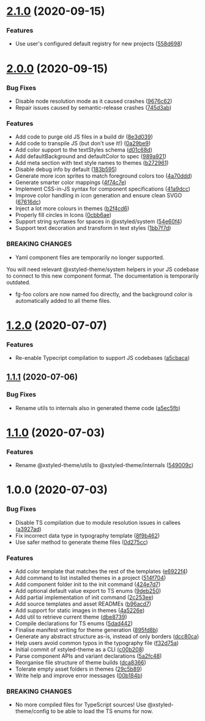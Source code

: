 # [2.1.0](https://github.com/La-Javaness/xstyled-theme-cli/compare/v2.0.0...v2.1.0) (2020-09-15)


### Features

* Use user's configured default registry for new projects ([558d698](https://github.com/La-Javaness/xstyled-theme-cli/commit/558d698694a66068e46d17b0e3f1b60bf28cf0a7))

# [2.0.0](https://github.com/La-Javaness/xstyled-theme-cli/compare/v1.2.0...v2.0.0) (2020-09-15)


### Bug Fixes

* Disable node resolution mode as it caused crashes ([9676c62](https://github.com/La-Javaness/xstyled-theme-cli/commit/9676c625d8154ea5305e46cf3d508ef6c72223e9))
* Repair issues caused by semantic-release crashes ([745d3ab](https://github.com/La-Javaness/xstyled-theme-cli/commit/745d3aba745aa28e7066f06e7fc67911d382990e))


### Features

* Add code to purge old JS files in a build dir ([8e3d039](https://github.com/La-Javaness/xstyled-theme-cli/commit/8e3d0395d595c9a29a9bc248a0f4f475dcc25b0f))
* Add code to transpile JS (but don't use it!) ([0a29be9](https://github.com/La-Javaness/xstyled-theme-cli/commit/0a29be90d6a27afaa6f7ad159b10f0a05c34f7bb))
* Add color support to the textStyles schema ([d01c68d](https://github.com/La-Javaness/xstyled-theme-cli/commit/d01c68d34ecd6eca177e4d7bb66dd0e4b965824b))
* Add defaultBackground and defaultColor to spec ([989a921](https://github.com/La-Javaness/xstyled-theme-cli/commit/989a921df58a9652c78b84adc0bd0a40c3946722))
* Add meta section with text style names to themes ([b272961](https://github.com/La-Javaness/xstyled-theme-cli/commit/b272961b43aebecdeb839e4bf69fd61aacfedc6e))
* Disable debug info by default ([183b595](https://github.com/La-Javaness/xstyled-theme-cli/commit/183b5952e3780500ea3f5f76052bb4b09ef31088))
* Generate more icon sprites to match foreground colors too ([4a70ddd](https://github.com/La-Javaness/xstyled-theme-cli/commit/4a70dddc3802037ad5fa8c4829ff840496838d75))
* Generate smarter color mappings ([4f74c7e](https://github.com/La-Javaness/xstyled-theme-cli/commit/4f74c7ed08a1b9ab6702f23473d66663e8393c38))
* Implement CSS-in-JS syntax for component specifications ([41a9dcc](https://github.com/La-Javaness/xstyled-theme-cli/commit/41a9dcc2626aac4e050f10d173da812bb0054c91))
* Improve color handling in icon generation and ensure clean SVGO ([67616dc](https://github.com/La-Javaness/xstyled-theme-cli/commit/67616dccf25002eeff153c99bbf69bdd9eba78e7))
* Inject a lot more colours in themes ([b2f4cd6](https://github.com/La-Javaness/xstyled-theme-cli/commit/b2f4cd6797c44cd0291e0f9f548c89e92c0a1171))
* Properly fill circles in Icons ([0cbb6ae](https://github.com/La-Javaness/xstyled-theme-cli/commit/0cbb6ae13fff81cd85312dcd6d28330cd522f876))
* Support string syntaxes for spaces in @xstyled/system ([54e60f4](https://github.com/La-Javaness/xstyled-theme-cli/commit/54e60f43b868aaae256ceb4bcbb32236f2a89a95))
* Support text decoration and transform in text styles ([1bb7f7d](https://github.com/La-Javaness/xstyled-theme-cli/commit/1bb7f7d15d0b5d8923b22e30f696b0a5339b0289))


### BREAKING CHANGES

* Yaml component files are temporarily no longer supported.

You will need relevant @xstyled-theme/system helpers in your JS codebase
to connect to this new component format. The documentation is temporarily
outdated.
* fg-foo colors are now named foo directly, and the 
background color is automatically added to all theme files.

# [1.2.0](https://github.com/La-Javaness/xstyled-theme-cli/compare/v1.1.1...v1.2.0) (2020-07-07)


### Features

* Re-enable Typecript compilation to support JS codebases ([a5cbaca](https://github.com/La-Javaness/xstyled-theme-cli/commit/a5cbaca8344cb0da9c8007e53dca5cbf8f13c666))

## [1.1.1](https://github.com/La-Javaness/xstyled-theme-cli/compare/v1.1.0...v1.1.1) (2020-07-06)


### Bug Fixes

* Rename utils to internals also in generated theme code ([a5ec5fb](https://github.com/La-Javaness/xstyled-theme-cli/commit/a5ec5fb1c49d957249417b2319bb6172b7e9eae1))

# [1.1.0](https://github.com/La-Javaness/xstyled-theme-cli/compare/v1.0.0...v1.1.0) (2020-07-03)


### Features

* Rename @xstyled-theme/utils to @xstyled-theme/internals ([549009c](https://github.com/La-Javaness/xstyled-theme-cli/commit/549009c2468734cdbf8508d67fad9907e64064c9))

# 1.0.0 (2020-07-03)


### Bug Fixes

* Disable TS compilation due to module resolution issues in callees ([a3927ad](https://github.com/La-Javaness/xstyled-theme-cli/commit/a3927add0cd69160a4646c546185f28ca59b46e1))
* Fix incorrect data type in typography template ([8f9b462](https://github.com/La-Javaness/xstyled-theme-cli/commit/8f9b462e52e36b077da57ce646fe7129b924a586))
* Use safer method to generate theme files ([0d275cc](https://github.com/La-Javaness/xstyled-theme-cli/commit/0d275ccba63de94fdd4efc781e8dd3097cd58769))


### Features

* Add color template that matches the rest of the templates ([e6922f4](https://github.com/La-Javaness/xstyled-theme-cli/commit/e6922f4165899320acfa0b1e34ed64047ddd500e))
* Add command to list installed themes in a project ([514f704](https://github.com/La-Javaness/xstyled-theme-cli/commit/514f70446f4ef415acc5d96831f89e21a3f3374f))
* Add component folder init to the init command ([424e7d7](https://github.com/La-Javaness/xstyled-theme-cli/commit/424e7d7eef549b632c1df8f773bc8609b90e846c))
* Add optional default value export to TS enums ([9deb250](https://github.com/La-Javaness/xstyled-theme-cli/commit/9deb250d7b08b779f76b2069e3c5cb91336f7a0f))
* Add partial implementation of init command ([2c253ee](https://github.com/La-Javaness/xstyled-theme-cli/commit/2c253ee308ece652a82f3ed642eb70a3da3ffa48))
* Add source templates and asset READMEs ([b96acd7](https://github.com/La-Javaness/xstyled-theme-cli/commit/b96acd778864415f76b9b828b3c5582fdb7723af))
* Add support for static images in themes ([4a5226e](https://github.com/La-Javaness/xstyled-theme-cli/commit/4a5226eccc59f65a6512471d2654cd9e3298ff3d))
* Add util to retrieve current theme ([dbe8739](https://github.com/La-Javaness/xstyled-theme-cli/commit/dbe873980480104085f0795986b5c3c038973976))
* Compile declarations for TS enums ([5dad442](https://github.com/La-Javaness/xstyled-theme-cli/commit/5dad442df6d25f248880366b9b959acea9b0d57b))
* Finalise manifest writing for theme generation ([895fd8b](https://github.com/La-Javaness/xstyled-theme-cli/commit/895fd8bf4dad2509e3a67fab97e3ce1161b5f461))
* Generate any abstract structure as-is, instead of only borders ([dcc80ca](https://github.com/La-Javaness/xstyled-theme-cli/commit/dcc80ca5688c7315b60e917a0cad4b7b26bb1256))
* Help users avoid common typos in the typography file ([f32d75a](https://github.com/La-Javaness/xstyled-theme-cli/commit/f32d75a7db1a64c134136090b38108c4a1b1893d))
* Initial commit of xstyled-theme as a CLI ([c00b208](https://github.com/La-Javaness/xstyled-theme-cli/commit/c00b208708eeacbd7ff0289b3378953f4f11be18))
* Parse component APIs and variant declarations ([5a2fc48](https://github.com/La-Javaness/xstyled-theme-cli/commit/5a2fc48d8dfe0b44d88764fceb24f5f2d44b0a1c))
* Reorganise file structure of theme builds ([dca8366](https://github.com/La-Javaness/xstyled-theme-cli/commit/dca836696a569a41d08da9c3f808373d24f4db50))
* Tolerate empty asset folders in themes ([29c5b89](https://github.com/La-Javaness/xstyled-theme-cli/commit/29c5b89d077da6cb73ec5870f4ecfab477bd035a))
* Write help and improve error messages ([00b184b](https://github.com/La-Javaness/xstyled-theme-cli/commit/00b184b303184cf12fa939a03a941401aed22e51))


### BREAKING CHANGES

* No more compiled files for TypeScript sources! Use 
@xstyled-theme/config to be able to load the TS enums for now.
